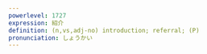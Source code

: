 ```yaml
---
powerlevel: 1727
expression: 紹介
definition: (n,vs,adj-no) introduction; referral; (P)
pronunciation: しょうかい
---
```

